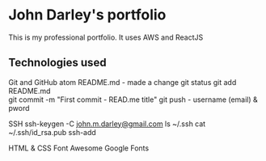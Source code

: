 # John Darley's portfolio

This is my professional portfolio. It uses AWS and ReactJS

## Technologies used
Git and GitHub
atom README.md - made a change
git status
git add README.md  
git commit -m "First commit - READ.me title"
git push - username (email) & pword

SSH
ssh-keygen -C john.m.darley@gmail.com
ls ~/.ssh
cat ~/.ssh/id_rsa.pub
ssh-add

HTML & CSS
Font Awesome
Google Fonts
